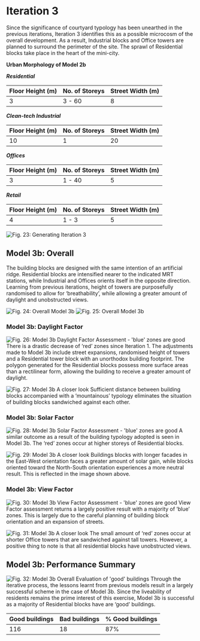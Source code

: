 # Iteration 3
Since the significance of courtyard typology has been unearthed in the previous iterations, Iteration 3 identifies this as a possible microcosm of the overall development. As a result, Industrial blocks and Office towers are planned to surround the perimeter of the site. The sprawl of Residential blocks take place in the heart of the mini-city. 

**Urban Morphology of Model 2b**

***Residential***

| Floor Height (m)  | No. of Storeys | Street Width (m) |
| ------------ | ------------- | ------------- |
| 3 | 3 - 60 | 8 |

***Clean-tech Industrial*** 

| Floor Height (m)  | No. of Storeys | Street Width (m) |
| ------------ | ------------- | ------------- |
| 10 | 1 | 20 |

***Offices*** 

| Floor Height (m)  | No. of Storeys | Street Width (m) |
| ------------ | ------------- | ------------- |
| 3 | 1 - 40 | 5 |

***Retail*** 

| Floor Height (m)  | No. of Storeys | Street Width (m) |
| ------------ | ------------- | ------------- |
| 4 | 1 - 3 | 5 |

![Fig. 23: Generating Iteration 3](imgs/Iteration3.jpg)

## Model 3b: Overall
The building blocks are designed with the same intention of an artificial ridge. Residential blocks are intensified nearer to the indicated MRT stations, while Industrial and Offices orients itself in the opposite direction. Learning from previous iterations, height of towers are purposefully randomised to allow for ‘breathability’, while allowing a greater amount of daylight and unobstructed views.

![Fig. 24: Overall Model 3b](imgs/Iteration3b_Overall.jpg)
![Fig. 25: Overall Model 3b](imgs/Iteration3b_Overall_Long.jpg)

### Model 3b: Daylight Factor
![Fig. 26: Model 3b Daylight Factor Assessment - 'blue' zones are good](imgs/Iteration3b_Daylight_factor.jpg)
There is a drastic decrease of ‘red’ zones since Iteration 1. The adjustments made to Model 3b include street expansions, randomised height of towers and a Residential tower block with an unorthodox building footprint. The polygon generated for the Residential blocks possess more surface areas than a rectilinear form, allowing the building to receive a greater amount of daylight. 

![Fig. 27: Model 3b A closer look](imgs/Iteration3b_Zoom_Daylight_factor.jpg)
Sufficient distance between building blocks accompanied with a ‘mountainous’ typology eliminates the situation of building blocks sandwiched against each other.

### Model 3b: Solar Factor
![Fig. 28: Model 3b Solar Factor Assessment - 'blue' zones are good](imgs/Iteration3b_Solar_factor.jpg)
A similar outcome as a result of the building typology adopted is seen in Model 3b. The ‘red’ zones occur at higher storeys of Residential blocks. 

![Fig. 29: Model 3b A closer look](imgs/Iteration3b_Zoom_Solar_factor.jpg)
Buildings blocks with longer facades in the East-West orientation faces a greater amount of solar gain, while blocks oriented toward the North-South orientation experiences a more neutral result. This is reflected in the image shown above. 

### Model 3b: View Factor
![Fig. 30: Model 3b View Factor Assessment - 'blue' zones are good](imgs/Iteration3b_View_factor.jpg)
View Factor assessment returns a largely positive result with a majority of ‘blue’ zones. This is largely due to the careful planning of building block orientation and an expansion of streets. 

![Fig. 31: Model 3b A closer look](imgs/Iteration3b_Zoom_View_factor.jpg)
The small amount of ‘red’ zones occur at shorter Office towers that are sandwiched against tall towers. However, a positive thing to note is that all residential blocks have unobstructed views. 

## Model 3b: Performance Summary
![Fig. 32: Model 3b Overall Evaluation of 'good' buildings](imgs/Iteration3b_Good_Building.jpg)
Through the iterative process, the lessons learnt from previous models result in a largely successful scheme in the case of Model 3b. Since the liveability of residents remains the prime interest of this exercise, Model 3b is successful as a majority of Residential blocks have are ‘good’ buildings. 

| Good buildings  | Bad buildings | % Good buildings |
| ------------ | ------------- | ------------- |
| 116 | 18 | 87% |



